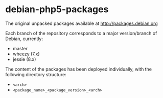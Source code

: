 # debian-php5-packages
The original unpacked packages available at http://packages.debian.org

Each branch of the repository corresponds to a major version/branch of Debian, currently:
* master
* wheezy (7.x)
* jessie (8.x)

The content of the packages has been deployed individually, with the following directory structure:
* `<arch>`
 * `<package_name>_<package_version>_<arch>`
